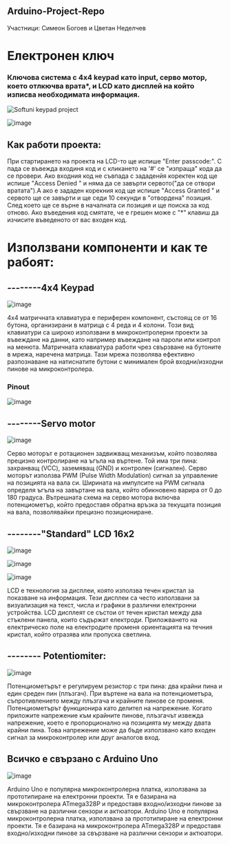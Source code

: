 ## Arduino-Project-Repo
Участници: Симеон Богоев и Цветан Неделчев  

# Електронен ключ 
### Ключова система с 4x4 keypad като input, серво мотор, което отлкючва врата*, и LCD като дисплей на който изписва необходимата информация.


![Softuni keypad project](https://github.com/captainMony/Arduino-Project-Repo/assets/140430060/b6ce13a1-40c1-49b5-8b8d-18cb33af3972)

![image](https://github.com/captainMony/Arduino-Project-Repo/assets/140430060/96df5b31-032b-46f7-adc1-aef3c20aa860)



## Как работи проекта:
При стартирането на проекта на LCD-то ще испише "Enter passcode:". С пада се въвежда входиня код и с кликането на '#' се "изпраща" кода да се провери. Ако входния код не съвпада с зададенйя коректен код ще испише "Access Denied  " и няма да се завърти сервото("да се отвори вратата").А ако е зададен корекния код ще испише "Access Granted " и сервото ще се завърти и ще седи 10 секунди в "отвордена" позиция. След което ще се върне в началната си позиция и ще поиска за код отново. Ако въведения код смятате, че е грешен може с "*" клавиш да изчисите въведеното от вас входен код.


# Използвани компоненти и как те рабоят:

## --------4x4 Keypad
![image](https://github.com/captainMony/Arduino-Project-Repo/assets/140430060/753904d6-8760-49d3-8ff6-4667caecaa5f)


4x4 матричната клавиатура е периферен компонент, състоящ се от 16 бутона, организирани в матрица с 4 реда и 4 колони. 
Този вид клавиатури са широко използвани в микроконтролерни проекти за въвеждане на данни, като например въвеждане на пароли или контрол на менюта.
Матричната клавиатура работи чрез свързване на бутоните в мрежа, наречена матрица.
 Тази мрежа позволява ефективно разпознаване на натиснатите бутони с минимален брой входни/изходни пинове на микроконтролера. 


### Pinout 
![image](https://github.com/captainMony/Arduino-Project-Repo/assets/140430060/77cd57af-7702-475a-9b14-66556e8b4150)




## --------Servo motor
![image](https://github.com/captainMony/Arduino-Project-Repo/assets/140430060/b7641e4b-7967-488d-97dc-bab8cfbb4a22)


Серво моторът е ротационен задвижващ механизъм, който позволява прецизно контролиране на ъгъла на въртене. 
Той има три пина: захранващ (VCC), заземяващ (GND) и контролен (сигнален). 
Серво моторът използва PWM (Pulse Width Modulation) сигнал за управление на позицията на вала си. 
Ширината на импулсите на PWM сигнала определя ъгъла на завъртане на вала, който обикновено варира от 0 до 180 градуса. 
Вътрешната схема на серво мотора включва потенциометър, който предоставя обратна връзка за текущата позиция на вала, позволявайки прецизно позициониране.




## --------"Standard" LCD 16x2

![image](https://github.com/captainMony/Arduino-Project-Repo/assets/140430060/fbe43695-fa91-42c9-a0a2-d122ce949488)


![image](https://github.com/captainMony/Arduino-Project-Repo/assets/140430060/1a01b0c0-8a07-42c8-ba87-6ded008a9da2)


![image](https://github.com/captainMony/Arduino-Project-Repo/assets/140430060/0f7dcccd-9765-4a18-bf58-e5890c37510a)



LCD е технология за дисплеи, която използва течен кристал за показване на информация. 
Тези дисплеи са често използвани за визуализация на текст, числа и графики в различни електронни устройства.
LCD дисплеят се състои от течен кристал между два стъклени панела, които съдържат електроди.
 Приложването на електрическо поле на електродите променя ориентацията на течния кристал, който отразява или пропуска светлина.



## -------- Potentiomiter:

![image](https://github.com/captainMony/Arduino-Project-Repo/assets/140430060/46d40dfa-cd8a-49c1-8124-ffcc3e052da1)


Потенциометърът е регулируем резистор с три пина: два крайни пина и един среден пин (плъзгач). 
При въртене на вала на потенциометъра, съпротивлението между плъзгача и крайните пинове се променя.
Потенциометърът функционира като делител на напрежение. Когато приложите напрежение към крайните пинове, плъзгачът извежда напрежение, което е пропорционално на позицията му между двата крайни пина. 
Това напрежение може да бъде използвано като входен сигнал за микроконтролер или друг аналогов вход.


## Всичко е свързано с Arduino Uno
![image](https://github.com/captainMony/Arduino-Project-Repo/assets/140430060/fb554b56-ec6e-4e48-9f3b-412ca0301cc3)


Arduino Uno е популярна микроконтролерна платка, използвана за прототипиране на електронни проекти. 
Тя е базирана на микроконтролера ATmega328P и предоставя входно/изходни пинове за свързване на различни сензори и актюатори.
Arduino Uno е популярна микроконтролерна платка, използвана за прототипиране на електронни проекти.
 Тя е базирана на микроконтролера ATmega328P и предоставя входно/изходни пинове за свързване на различни сензори и актюатори.










